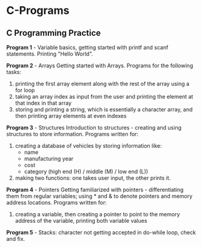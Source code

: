 # C-Programs
## C Programming Practice


**Program 1** - Variable basics, getting started with printf and scanf statements. Printing "Hello World".


**Program 2** - Arrays
            Getting started with Arrays. Programs for the following tasks:
1. printing the first array element along with the rest of the array using a for loop
2. taking an array index as input from the user and printing the element at that index in that array
3. storing and printing a string, which is essentially a character array, and then printing array elements at even indexes
            
      
**Program 3** - Structures
            Introduction to structures - creating and using structures to store information. Programs written for:
1. creating a database of vehicles by storing information like:
   - name
   - manufacturing year
   - cost
   - category (high end (H) / middle (M) / low end (L))
2. making two functions: one takes user input, the other prints it.
 
 
**Program 4** - Pointers
            Getting familiarized with pointers - differentiating them from regular variables; using * and & to denote pointers and memory address locations. Programs                                                      written for:
1. creating a variable, then creating a pointer to point to the memory address of the variable, printing both variable values
            
            
**Program 5** - Stacks: character not getting accepted in do-while loop, check and fix.
